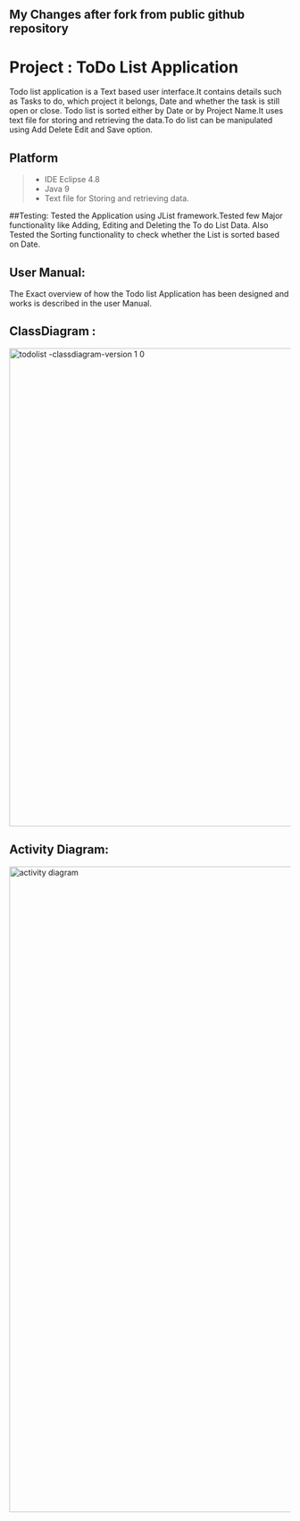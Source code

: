 ## My Changes after fork from public github repository

#  **Project  : ToDo List Application** 
 Todo list application is a Text based user interface.It contains details such as Tasks to do, which project it belongs, Date and whether the task is still open or   close.
 Todo list is sorted either by Date or by Project Name.It uses text file for storing and retrieving the data.To do list can be manipulated using Add Delete Edit and Save option.
 

## Platform
> * IDE Eclipse 4.8 
> * Java 9
>*  Text file for Storing and retrieving data.

##Testing:
  Tested the Application using JList framework.Tested few Major functionality like Adding, Editing and Deleting the To do List Data. Also Tested the Sorting functionality to 
  check whether the List is sorted based on Date.
  
## User Manual:
The Exact overview of how the Todo list Application has been designed and works is described in the user Manual. 
 
## ClassDiagram :

<img width="856" alt="todolist -classdiagram-version 1 0" src="https://user-images.githubusercontent.com/43344867/46858408-908e3100-ce0b-11e8-8189-3467b5f15885.png">

## Activity Diagram:

<img width="1156" alt="activity diagram" src="https://user-images.githubusercontent.com/43344867/46869154-27b6b100-ce2b-11e8-8ac1-ae690e403148.png">

 
 
 
 
